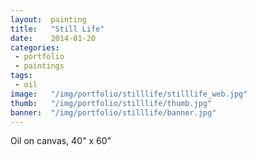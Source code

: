 ```yaml
---
layout:  painting
title:   "Still Life"
date:    2014-01-20
categories:
 - portfolio
 - paintings
tags:
 - oil
image:   "/img/portfolio/stilllife/stilllife_web.jpg"
thumb:   "/img/portfolio/stilllife/thumb.jpg"
banner:  "/img/portfolio/stilllife/banner.jpg"
---
```


Oil on canvas, 40" x 60"